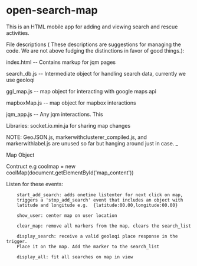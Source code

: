 open-search-map
===============

This is an HTML mobile app for adding and viewing search and rescue activities.


File descriptions (
These descriptions are suggestions for managing the code.  We are not above fudging the distinctions in favor of good things.):

index.html  --  Contains markup for jqm pages

search_db.js --  Intermediate object for handling search data, currently we use geoloqi

ggl_map.js -- map object for interacting with google maps api

mapboxMap.js -- map object for mapbox interactions

jqm_app.js -- Any jqm interactions.  This 


Libraries:
socket.io.min.ja for sharing map changes


NOTE:  GeoJSON.js, markerwithclusterer_compiled.js, and markerwithlabel.js are unused so far but hanging around just in case.
_


Map Object 

Contruct  e.g  coolmap = new coolMap(document.getElementById('map_content'))
    
Listen for these events:
    
        start_add_search: adds onetime listenter for next click on map, 
        triggers a 'stop_add_search' event that includes an object with
        latitude and longitude e.g.  {latitude:00.00,longitude:00.00}
        
        show_user: center map on user location
        
        clear_map: remove all markers from the map, clears the search_list
        
        display_search: receive a valid geoloqi place response in the trigger.  
        Place it on the map. Add the marker to the search_list
        
        display_all: fit all searches on map in view
        
        
        
        
        
            
